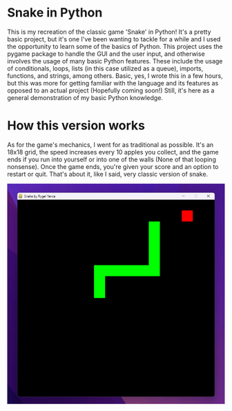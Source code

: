 # Snake in Python
This is my recreation of the classic game 'Snake' in Python! 
It's a pretty basic project, but it's one I've been wanting to tackle for a while and I used the opportunity to learn some of the basics of Python. 
This project uses the pygame package to handle the GUI and the user input, and otherwise involves the usage of many basic Python features.
These include the usage of conditionals, loops, lists (in this case utilized as a queue), imports, functions, and strings, among others.
Basic, yes, I wrote this in a few hours, but this was more for getting familiar with the language and its features as opposed to an actual project (Hopefully coming soon!)
Still, it's here as a general demonstration of my basic Python knowledge.
# How this version works
As for the game's mechanics, I went for as traditional as possible.
It's an 18x18 grid, the speed increases every 10 apples you collect, and the game ends if you run into yourself or into one of the walls (None of that looping nonsense).
Once the game ends, you're given your score and an option to restart or quit.
That's about it, like I said, very classic version of snake.

![Demo](https://github.com/rygelyance/Snake-in-Python/blob/main/Screenshot%202024-01-13%20003312.png?raw=true)
